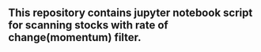 ## This repository contains jupyter notebook script for scanning stocks with rate of change(momentum) filter.
